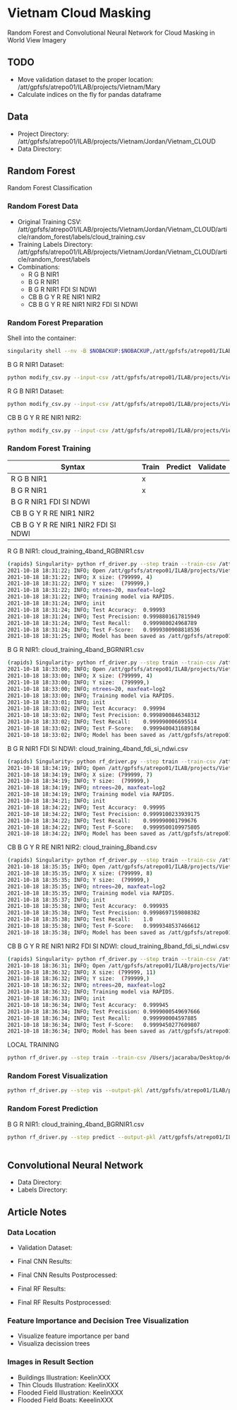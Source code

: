 # Vietnam Cloud Masking

Random Forest and Convolutional Neural Network for Cloud Masking in
World View Imagery

## TODO

- Move validation dataset to the proper location: /att/gpfsfs/atrepo01/ILAB/projects/Vietnam/Mary
- Calculate indices on the fly for pandas dataframe

## Data

- Project Directory: /att/gpfsfs/atrepo01/ILAB/projects/Vietnam/Jordan/Vietnam_CLOUD
- Data Directory:

## Random Forest

Random Forest Classification

### Random Forest Data

- Original Training CSV: /att/gpfsfs/atrepo01/ILAB/projects/Vietnam/Jordan/Vietnam_CLOUD/article/random_forest/labels/cloud_training.csv
- Training Labels Directory: /att/gpfsfs/atrepo01/ILAB/projects/Vietnam/Jordan/Vietnam_CLOUD/article/random_forest/labels
- Combinations:
  - R G B NIR1
  - B G R NIR1
  - B G R NIR1 FDI SI NDWI
  - CB B G Y R RE NIR1 NIR2
  - CB B G Y R RE NIR1 NIR2 FDI SI NDWI

### Random Forest Preparation

Shell into the container:

```bash
singularity shell --nv -B $NOBACKUP:$NOBACKUP,/att/gpfsfs/atrepo01/ILAB:/att/gpfsfs/atrepo01/ILAB /lscratch/jacaraba/vietnam-lcluc/container/nccs-lcluc
```

B G R NIR1 Dataset:

```bash
python modify_csv.py --input-csv /att/gpfsfs/atrepo01/ILAB/projects/Vietnam/Jordan/Vietnam_CLOUD/article/random_forest/labels/cloud_training.csv --output-csv /att/gpfsfs/atrepo01/ILAB/projects/Vietnam/Jordan/Vietnam_CLOUD/article/random_forest/labels/cloud_training_4band_BGRNIR1.csv --input-columns CB B G Y R RE NIR1 NIR2 FDI SI NDWI L --output-columns B G R NIR1 L
```

R G B NIR1 Dataset:

```bash
python modify_csv.py --input-csv /att/gpfsfs/atrepo01/ILAB/projects/Vietnam/Jordan/Vietnam_CLOUD/article/random_forest/labels/cloud_training.csv --output-csv /att/gpfsfs/atrepo01/ILAB/projects/Vietnam/Jordan/Vietnam_CLOUD/article/random_forest/labels/cloud_training_4band_RGBNIR1.csv --input-columns CB B G Y R RE NIR1 NIR2 FDI SI NDWI L --output-columns R G B NIR1 L
```

CB B G Y R RE NIR1 NIR2:

```bash
python modify_csv.py --input-csv /att/gpfsfs/atrepo01/ILAB/projects/Vietnam/Jordan/Vietnam_CLOUD/article/random_forest/labels/cloud_training.csv --output-csv /att/gpfsfs/atrepo01/ILAB/projects/Vietnam/Jordan/Vietnam_CLOUD/article/random_forest/labels/cloud_training_8band.csv --input-columns CB B G Y R RE NIR1 NIR2 FDI SI NDWI L --output-columns CB B G Y R RE NIR1 NIR2 L
```

### Random Forest Training

| Syntax                                | Train  | Predict | Validate |
| ------------------------------------- | ------ | ------- | -------- |
| R G B NIR1                            |  x      |         |          |
| B G R NIR1                            |  x      |         |          |
| B G R NIR1 FDI SI NDWI                |        |         |          |
| CB B G Y R RE NIR1 NIR2               |        |         |          |
| CB B G Y R RE NIR1 NIR2 FDI SI NDWI   |        |         |          |

R G B NIR1: cloud_training_4band_RGBNIR1.csv

```bash
(rapids) Singularity> python rf_driver.py --step train --train-csv /att/gpfsfs/atrepo01/ILAB/projects/Vietnam/Jordan/Vietnam_CLOUD/article/random_forest/labels/cloud_training_4band_RGBNIR1.csv --seed 42 --test-size 0.20 --n-trees 20 --max-features log2 --output-pkl /att/gpfsfs/atrepo01/ILAB/projects/Vietnam/Jordan/Vietnam_CLOUD/article/random_forest/models/cloud_training_4band_RGBNIR1/cloud_training_4band_RGBNIR1.pkl
2021-10-18 18:31:22; INFO; Open /att/gpfsfs/atrepo01/ILAB/projects/Vietnam/Jordan/Vietnam_CLOUD/article/random_forest/labels/cloud_training_4band_RGBNIR1.csv dataset for training.
2021-10-18 18:31:22; INFO; X size: (799999, 4)
2021-10-18 18:31:22; INFO; Y size:  (799999,)
2021-10-18 18:31:22; INFO; ntrees=20, maxfeat=log2
2021-10-18 18:31:22; INFO; Training model via RAPIDS.
2021-10-18 18:31:24; INFO; init
2021-10-18 18:31:24; INFO; Test Accuracy:  0.99993
2021-10-18 18:31:24; INFO; Test Precision: 0.9998801617815949
2021-10-18 18:31:24; INFO; Test Recall:    0.999980024968789
2021-10-18 18:31:24; INFO; Test F-Score:   0.9999300908818536
2021-10-18 18:31:25; INFO; Model has been saved as /att/gpfsfs/atrepo01/ILAB/projects/Vietnam/Jordan/Vietnam_CLOUD/article/random_forest/models/cloud_training_4band_RGBNIR1/cloud_training_4band_RGBNIR1.pkl
```

B G R NIR1: cloud_training_4band_BGRNIR1.csv

```bash
(rapids) Singularity> python rf_driver.py --step train --train-csv /att/gpfsfs/atrepo01/ILAB/projects/Vietnam/Jordan/Vietnam_CLOUD/article/random_forest/labels/cloud_training_4band_BGRNIR1.csv --seed 42 --test-size 0.20 --n-trees 20 --max-features log2 --output-pkl /att/gpfsfs/atrepo01/ILAB/projects/Vietnam/Jordan/Vietnam_CLOUD/article/random_forest/models/cloud_training_4band_BGRNIR1/cloud_training_4band_BGRNIR1.pkl
2021-10-18 18:33:00; INFO; Open /att/gpfsfs/atrepo01/ILAB/projects/Vietnam/Jordan/Vietnam_CLOUD/article/random_forest/labels/cloud_training_4band_BGRNIR1.csv dataset for training.
2021-10-18 18:33:00; INFO; X size: (799999, 4)
2021-10-18 18:33:00; INFO; Y size:  (799999,)
2021-10-18 18:33:00; INFO; ntrees=20, maxfeat=log2
2021-10-18 18:33:00; INFO; Training model via RAPIDS.
2021-10-18 18:33:01; INFO; init
2021-10-18 18:33:02; INFO; Test Accuracy:  0.99994
2021-10-18 18:33:02; INFO; Test Precision: 0.9998900846348312
2021-10-18 18:33:02; INFO; Test Recall:    0.999990006695514
2021-10-18 18:33:02; INFO; Test F-Score:   0.9999400431689184
2021-10-18 18:33:02; INFO; Model has been saved as /att/gpfsfs/atrepo01/ILAB/projects/Vietnam/Jordan/Vietnam_CLOUD/article/random_forest/models/cloud_training_4band_BGRNIR1/cloud_training_4band_BGRNIR1.pkl
```

B G R NIR1 FDI SI NDWI: cloud_training_4band_fdi_si_ndwi.csv

```bash
(rapids) Singularity> python rf_driver.py --step train --train-csv /att/gpfsfs/atrepo01/ILAB/projects/Vietnam/Jordan/Vietnam_CLOUD/article/random_forest/labels/cloud_training_4band_fdi_si_ndwi.csv --seed 42 --test-size 0.20 --n-trees 20 --max-features log2 --output-pkl /att/gpfsfs/atrepo01/ILAB/projects/Vietnam/Jordan/Vietnam_CLOUD/article/random_forest/models/cloud_training_4band_fdi_si_ndwi/cloud_training_4band_fdi_si_ndwi.pkl
2021-10-18 18:34:19; INFO; Open /att/gpfsfs/atrepo01/ILAB/projects/Vietnam/Jordan/Vietnam_CLOUD/article/random_forest/labels/cloud_training_4band_fdi_si_ndwi.csv dataset for training.
2021-10-18 18:34:19; INFO; X size: (799999, 7)
2021-10-18 18:34:19; INFO; Y size:  (799999,)
2021-10-18 18:34:19; INFO; ntrees=20, maxfeat=log2
2021-10-18 18:34:19; INFO; Training model via RAPIDS.
2021-10-18 18:34:21; INFO; init
2021-10-18 18:34:22; INFO; Test Accuracy:  0.99995
2021-10-18 18:34:22; INFO; Test Precision: 0.9999100233939175
2021-10-18 18:34:22; INFO; Test Recall:    0.999990001799676
2021-10-18 18:34:22; INFO; Test F-Score:   0.9999500109975805
2021-10-18 18:34:22; INFO; Model has been saved as /att/gpfsfs/atrepo01/ILAB/projects/Vietnam/Jordan/Vietnam_CLOUD/article/random_forest/models/cloud_training_4band_fdi_si_ndwi/cloud_training_4band_fdi_si_ndwi.pkl
```

CB B G Y R RE NIR1 NIR2: cloud_training_8band.csv

```bash
(rapids) Singularity> python rf_driver.py --step train --train-csv /att/gpfsfs/atrepo01/ILAB/projects/Vietnam/Jordan/Vietnam_CLOUD/article/random_forest/labels/cloud_training_8band.csv --seed 42 --test-size 0.20 --n-trees 20 --max-features log2 --output-pkl /att/gpfsfs/atrepo01/ILAB/projects/Vietnam/Jordan/Vietnam_CLOUD/article/random_forest/models/cloud_training_8band/cloud_training_8band.pkl
2021-10-18 18:35:35; INFO; Open /att/gpfsfs/atrepo01/ILAB/projects/Vietnam/Jordan/Vietnam_CLOUD/article/random_forest/labels/cloud_training_8band.csv dataset for training.
2021-10-18 18:35:35; INFO; X size: (799999, 8)
2021-10-18 18:35:35; INFO; Y size:  (799999,)
2021-10-18 18:35:35; INFO; ntrees=20, maxfeat=log2
2021-10-18 18:35:35; INFO; Training model via RAPIDS.
2021-10-18 18:35:37; INFO; init
2021-10-18 18:35:38; INFO; Test Accuracy:  0.999935
2021-10-18 18:35:38; INFO; Test Precision: 0.9998697159808382
2021-10-18 18:35:38; INFO; Test Recall:    1.0
2021-10-18 18:35:38; INFO; Test F-Score:   0.9999348537466612
2021-10-18 18:35:38; INFO; Model has been saved as /att/gpfsfs/atrepo01/ILAB/projects/Vietnam/Jordan/Vietnam_CLOUD/article/random_forest/models/cloud_training_8band/cloud_training_8band.pkl
```

CB B G Y R RE NIR1 NIR2 FDI SI NDWI: cloud_training_8band_fdi_si_ndwi.csv

```bash
(rapids) Singularity> python rf_driver.py --step train --train-csv /att/gpfsfs/atrepo01/ILAB/projects/Vietnam/Jordan/Vietnam_CLOUD/article/random_forest/labels/cloud_training_8band_fdi_si_ndwi.csv --seed 42 --test-size 0.20 --n-trees 20 --max-features log2 --output-pkl /att/gpfsfs/atrepo01/ILAB/projects/Vietnam/Jordan/Vietnam_CLOUD/article/random_forest/models/cloud_training_8band_fdi_si_ndwi/cloud_training_8band_fdi_si_ndwi.pkl
2021-10-18 18:36:31; INFO; Open /att/gpfsfs/atrepo01/ILAB/projects/Vietnam/Jordan/Vietnam_CLOUD/article/random_forest/labels/cloud_training_8band_fdi_si_ndwi.csv dataset for training.
2021-10-18 18:36:32; INFO; X size: (799999, 11)
2021-10-18 18:36:32; INFO; Y size:  (799999,)
2021-10-18 18:36:32; INFO; ntrees=20, maxfeat=log2
2021-10-18 18:36:32; INFO; Training model via RAPIDS.
2021-10-18 18:36:33; INFO; init
2021-10-18 18:36:34; INFO; Test Accuracy:  0.999945
2021-10-18 18:36:34; INFO; Test Precision: 0.9999000549697666
2021-10-18 18:36:34; INFO; Test Recall:    0.999990004597885
2021-10-18 18:36:34; INFO; Test F-Score:   0.9999450277609807
2021-10-18 18:36:34; INFO; Model has been saved as /att/gpfsfs/atrepo01/ILAB/projects/Vietnam/Jordan/Vietnam_CLOUD/article/random_forest/models/cloud_training_8band_fdi_si_ndwi/cloud_training_8band_fdi_si_ndwi.pkl
```

LOCAL TRAINING

```bash
python rf_driver.py --step train --train-csv /Users/jacaraba/Desktop/development/ilab/vietnam-lcluc/data/cloud_training_4band_BGRNIR1.csv --seed 42 --test-size 0.20 --n-trees 20 --max-features log2 --output-pkl /Users/jacaraba/Desktop/development/ilab/vietnam-lcluc/data/cloud_training_4band_BGRNIR1.pkl
```

### Random Forest Visualization

```bash
python rf_driver.py --step vis --output-pkl /att/gpfsfs/atrepo01/ILAB/projects/Vietnam/Jordan/Vietnam_CLOUD/article/random_forest/models/cloud_training_4band_RGBNIR1/cloud_training_4band_RGBNIR1.pkl --bands R G B NIR1
```

### Random Forest Prediction

B G R NIR1: cloud_training_4band_BGRNIR1.csv

```bash
python rf_driver.py --step predict --output-pkl /att/gpfsfs/atrepo01/ILAB/projects/Vietnam/Jordan/Vietnam_CLOUD/article/random_forest/models/cloud_training_4band_BGRNIR1/cloud_training_4band_BGRNIR1.pkl --output-dir /att/gpfsfs/atrepo01/ILAB/projects/Vietnam/Jordan/Vietnam_CLOUD/article/random_forest/models/cloud_training_4band_RGBNIR1/predictions --rasters '/att/gpfsfs/atrepo01/ILAB/projects/Vietnam/Jordan/data_keelin/*.tif' --window-size 8192
```



```bash
```

## Convolutional Neural Network

- Data Directory:
- Labels Directory:

## Article Notes

### Data Location

- Validation Dataset:
- Final CNN Results:
- Final CNN Results Postprocessed:

- Final RF Results:
- Final RF Results Postprocessed:

### Feature Importance and Decision Tree Visualization

- Visualize feature importance per band
- Visualiza decission trees

### Images in Result Section

- Buildings Illustration: KeelinXXX
- Thin Clouds Illustration: KeelinXXX
- Flooded Field Illustration: KeelinXXX
- Flooded Field Boats: KeeelinXXX
